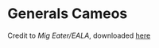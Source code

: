 # Generals Cameos

Credit to *Mig Eater/EALA*, downloaded [here](http://www.migeater.net/index.php?page=shp)